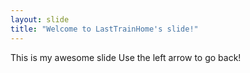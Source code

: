 ```yaml
---
layout: slide
title: "Welcome to LastTrainHome's slide!"
---
```

This is my awesome slide
Use the left arrow to go back!
